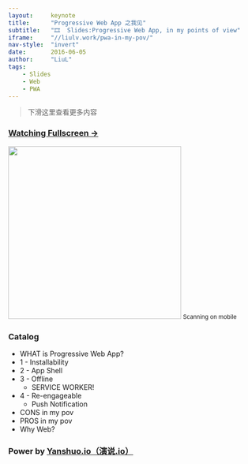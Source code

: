 ```yaml
---
layout:     keynote
title:      "Progressive Web App 之我见"
subtitle:   "🎞  Slides:Progressive Web App, in my points of view"
iframe:     "//liulv.work/pwa-in-my-pov/"
nav-style:  "invert"
date:       2016-06-05
author:     "LiuL"
tags:
    - Slides
    - Web
    - PWA
---
```



> 下滑这里查看更多内容

### [Watching Fullscreen →](https://liulv.work/pwa-in-my-pov/)

<div class="visible-md visible-lg">
    <img src="//liulv.work/pwa-in-my-pov/attach/qrcode.png" width="350" />
    <small class="img-hint">Scanning on mobile</small>
</div>


### Catalog

- WHAT is Progressive Web App?
- 1 - Installability
- 2 - App Shell
- 3 - Offline
    - SERVICE WORKER! 
- 4 - Re-engageable
    - Push Notification
- CONS in my pov
- PROS in my pov
- Why Web? 


### Power by [Yanshuo.io（演说.io）](https://yanshuo.io)
